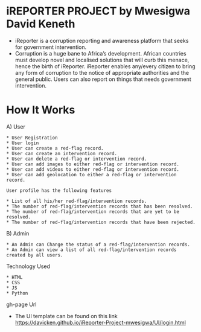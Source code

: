 # iREPORTER PROJECT by Mwesigwa David Keneth 
  * iReporter is a corruption reporting and awareness platform that seeks for government intervention.
  * Corruption is a huge bane to Africa’s development. African countries must develop novel and localised solutions that will curb this menace, hence the birth of iReporter. iReporter enables any/every citizen to bring any form of corruption to the notice of appropriate authorities and the general public. Users can also report on things that needs government intervention.

# How It Works

A) User

    * User Registration
    * User login
    * User can create a red-flag record.
    * User can create an intervention record.
    * User can delete a red-flag or intervention record.
    * User can add images to either red-flag or intervention record.
    * User can add videos to either red-flag or intervention record.
    * User can add geolocation to either a red-flag or intervention record.

    User profile has the following features

    * List of all his/her red-flag/intervention records.
    * The number of red-flag/intervention records that has been resolved.
    * The number of red-flag/intervention records that are yet to be resolved.
    * The number of red-flag/intervention records that have been rejected.

B) Admin

    * An Admin can Change the status of a red-flag/intervention records.
    * An Admin can view a list of all red-flag/intervention records created by all users.

Technology Used

    * HTML
    * CSS
    * JS
    * Python
    
gh-page Url
  * The UI template can be found on this link https://davicken.github.io/iReporter-Project-mwesigwa/UI/login.html

